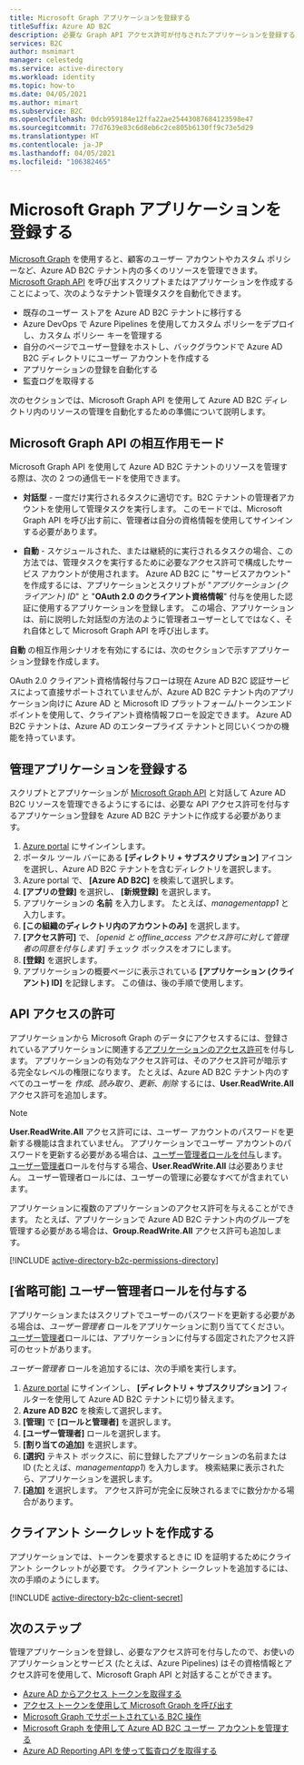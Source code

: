 ```yaml
---
title: Microsoft Graph アプリケーションを登録する
titleSuffix: Azure AD B2C
description: 必要な Graph API アクセス許可が付与されたアプリケーションを登録することにより、Microsoft Graph を使用した Azure AD B2C リソースの管理について準備します。
services: B2C
author: msmimart
manager: celestedg
ms.service: active-directory
ms.workload: identity
ms.topic: how-to
ms.date: 04/05/2021
ms.author: mimart
ms.subservice: B2C
ms.openlocfilehash: 0dcb959184e12ffa22ae25443087684123598e47
ms.sourcegitcommit: 77d7639e83c6d8eb6c2ce805b6130ff9c73e5d29
ms.translationtype: HT
ms.contentlocale: ja-JP
ms.lasthandoff: 04/05/2021
ms.locfileid: "106382465"
---
```

# <a name="register-a-microsoft-graph-application"></a>Microsoft Graph アプリケーションを登録する

[Microsoft Graph][ms-graph] を使用すると、顧客のユーザー アカウントやカスタム ポリシーなど、Azure AD B2C テナント内の多くのリソースを管理できます。 [Microsoft Graph API][ms-graph-api] を呼び出すスクリプトまたはアプリケーションを作成することによって、次のようなテナント管理タスクを自動化できます。

* 既存のユーザー ストアを Azure AD B2C テナントに移行する
* Azure DevOps で Azure Pipelines を使用してカスタム ポリシーをデプロイし、カスタム ポリシー キーを管理する
* 自分のページでユーザー登録をホストし、バックグラウンドで Azure AD B2C ディレクトリにユーザー アカウントを作成する
* アプリケーションの登録を自動化する
* 監査ログを取得する

次のセクションでは、Microsoft Graph API を使用して Azure AD B2C ディレクトリ内のリソースの管理を自動化するための準備について説明します。

## <a name="microsoft-graph-api-interaction-modes"></a>Microsoft Graph API の相互作用モード

Microsoft Graph API を使用して Azure AD B2C テナントのリソースを管理する際は、次の 2 つの通信モードを使用できます。

* **対話型** - 一度だけ実行されるタスクに適切です。B2C テナントの管理者アカウントを使用して管理タスクを実行します。 このモードでは、Microsoft Graph API を呼び出す前に、管理者は自分の資格情報を使用してサインインする必要があります。

* **自動** - スケジュールされた、または継続的に実行されるタスクの場合、この方法では、管理タスクを実行するために必要なアクセス許可で構成したサービス アカウントが使用されます。 Azure AD B2C に "サービスアカウント" を作成するには、アプリケーションとスクリプトが "*アプリケーション (クライアント) ID*" と "**OAuth 2.0 のクライアント資格情報**" 付与を使用した認証に使用するアプリケーションを登録します。 この場合、アプリケーションは、前に説明した対話型の方法のように管理者ユーザーとしてではなく、それ自体として Microsoft Graph API を呼び出します。

**自動** の相互作用シナリオを有効にするには、次のセクションで示すアプリケーション登録を作成します。

OAuth 2.0 クライアント資格情報付与フローは現在 Azure AD B2C 認証サービスによって直接サポートされていませんが、Azure AD B2C テナント内のアプリケーション向けに Azure AD と Microsoft ID プラットフォーム/トークンエンド ポイントを使用して、クライアント資格情報フローを設定できます。 Azure AD B2C テナントは、Azure AD のエンタープライズ テナントと同じいくつかの機能を持っています。

## <a name="register-management-application"></a>管理アプリケーションを登録する

スクリプトとアプリケーションが [Microsoft Graph API][ms-graph-api] と対話して Azure AD B2C リソースを管理できるようにするには、必要な API アクセス許可を付与するアプリケーション登録を Azure AD B2C テナントに作成する必要があります。

1. [Azure portal](https://portal.azure.com) にサインインします。
1. ポータル ツール バーにある **[ディレクトリ + サブスクリプション]** アイコンを選択し、Azure AD B2C テナントを含むディレクトリを選択します。
1. Azure portal で、 **[Azure AD B2C]** を検索して選択します。
1. **[アプリの登録]** を選択し、 **[新規登録]** を選択します。
1. アプリケーションの **名前** を入力します。 たとえば、*managementapp1* と入力します。
1. **[この組織のディレクトリ内のアカウントのみ]** を選択します。
1. **[アクセス許可]** で、 *[openid と offline_access アクセス許可に対して管理者の同意を付与します]* チェック ボックスをオフにします。
1. **[登録]** を選択します。
1. アプリケーションの概要ページに表示されている **[アプリケーション (クライアント) ID]** を記録します。 この値は、後の手順で使用します。

## <a name="grant-api-access"></a>API アクセスの許可

アプリケーションから Microsoft Graph のデータにアクセスするには、登録されているアプリケーションに関連する[アプリケーションのアクセス許可](https://docs.microsoft.com/graph/permissions-reference)を付与します。 アプリケーションの有効なアクセス許可は、そのアクセス許可が暗示する完全なレベルの権限になります。 たとえば、Azure AD B2C テナント内のすべてのユーザーを *作成*、*読み取り*、*更新*、*削除* するには、**User.ReadWrite.All** アクセス許可を追加します。 

> [!NOTE]
> **User.ReadWrite.All** アクセス許可には、ユーザー アカウントのパスワードを更新する機能は含まれていません。 アプリケーションでユーザー アカウントのパスワードを更新する必要がある場合は、[ユーザー管理者ロールを付与](#optional-grant-user-administrator-role)します。 [ユーザー管理者](../active-directory/roles/permissions-reference.md#user-administrator)ロールを付与する場合、**User.ReadWrite.All** は必要ありません。 ユーザー管理者ロールには、ユーザーの管理に必要なすべてが含まれています。

アプリケーションに複数のアプリケーションのアクセス許可を与えることができます。 たとえば、アプリケーションで Azure AD B2C テナント内のグループを管理する必要がある場合は、**Group.ReadWrite.All** アクセス許可も追加します。 

[!INCLUDE [active-directory-b2c-permissions-directory](../../includes/active-directory-b2c-permissions-directory.md)]


## <a name="optional-grant-user-administrator-role"></a>[省略可能] ユーザー管理者ロールを付与する

アプリケーションまたはスクリプトでユーザーのパスワードを更新する必要がある場合は、*ユーザー管理者* ロールをアプリケーションに割り当ててください。 [ユーザー管理者](../active-directory/roles/permissions-reference.md#user-administrator)ロールには、アプリケーションに付与する固定されたアクセス許可のセットがあります。 

*ユーザー管理者* ロールを追加するには、次の手順を実行します。

1. [Azure portal](https://portal.azure.com) にサインインし、 **[ディレクトリ + サブスクリプション]** フィルターを使用して Azure AD B2C テナントに切り替えます。
1. **Azure AD B2C** を検索して選択します。
1. **[管理]** で **[ロールと管理者]** を選択します。
1. **[ユーザー管理者]** ロールを選択します。 
1. **[割り当ての追加]** を選択します。
1. **[選択]** テキスト ボックスに、前に登録したアプリケーションの名前または ID (たとえば、*managementapp1*) を入力します。 検索結果に表示されたら、アプリケーションを選択します。
1. **[追加]** を選択します。 アクセス許可が完全に反映されるまでに数分かかる場合があります。

## <a name="create-client-secret"></a>クライアント シークレットを作成する

アプリケーションでは、トークンを要求するときに ID を証明するためにクライアント シークレットが必要です。 クライアント シークレットを追加するには、次の手順のようにします。

[!INCLUDE [active-directory-b2c-client-secret](../../includes/active-directory-b2c-client-secret.md)]


## <a name="next-steps"></a>次のステップ

管理アプリケーションを登録し、必要なアクセス許可を付与したので、お使いのアプリケーションとサービス (たとえば、Azure Pipelines) はその資格情報とアクセス許可を使用して、Microsoft Graph API と対話することができます。 

* [Azure AD からアクセス トークンを取得する](/graph/auth-v2-service#4-get-an-access-token)
* [アクセス トークンを使用して Microsoft Graph を呼び出す](/graph/auth-v2-service#4-get-an-access-token)
* [Microsoft Graph でサポートされている B2C 操作](microsoft-graph-operations.md)
* [Microsoft Graph を使用して Azure AD B2C ユーザー アカウントを管理する](microsoft-graph-operations.md)
* [Azure AD Reporting API を使って監査ログを取得する](view-audit-logs.md#get-audit-logs-with-the-azure-ad-reporting-api)

<!-- LINKS -->
[ms-graph]: /graph/
[ms-graph-api]: /graph/api/overview
